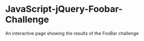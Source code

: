 # JavaScript-jQuery-Foobar-Challenge
An interactive page showing the results of the FooBar challenge
